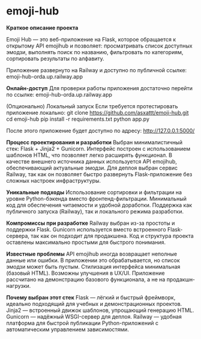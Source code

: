 # emoji-hub
**Краткое описание проекта**

Emoji Hub — это веб-приложение на Flask, которое обращается к открытому API emojihub и позволяет:
просматривать список доступных эмодзи,
выполнять поиск по названию,
фильтровать по категориям,
сортировать результаты по алфавиту.

Приложение развернуто на Railway и доступно по публичной ссылке: emoji-hub-orda.up.railway.app

**Онлайн-доступ**
Для проверки работы приложения достаточно перейти по ссылке: emoji-hub-orda.up.railway.app

(Опционально) Локальный запуск
Если требуется протестировать приложение локально:
git clone https://github.com/asxattt/emoji-hub.git
cd emoji-hub
pip install -r requirements.txt
python app.py

После этого приложение будет доступно по адресу: http://127.0.0.1:5000/

**Процесс проектирования и разработки**
Выбран минималистичный стек: Flask + Jinja2 + Gunicorn.
Интерфейс построен с использованием шаблонов HTML, что позволяет легко расширять функционал.
В качестве внешнего источника данных используется API emojihub, обеспечивающий актуальные эмодзи.
Для деплоя выбран сервис Railway, так как он позволяет быстро развернуть Flask-приложение без сложных настроек инфраструктуры.

**Уникальные подходы**
Использование сортировки и фильтрации на уровне Python-бэкенда вместо фронтенд-фильтрации.
Минимальный код для обеспечения читаемости и удобной доработки.
Поддержка как публичного запуска (Railway), так и локального режима разработки.

**Компромиссы при разработке**
Railway выбран из-за простоты и поддержки Flask.
Gunicorn используется вместо встроенного Flask-сервера, так как он подходит для продакшена.
Код и структура проекта оставлены максимально простыми для быстрого понимания.

**Известные проблемы**
API emojihub иногда возвращает неполные данные или ошибки. В приложении это обрабатывается, но список эмодзи может быть пустым.
Стилизация интерфейса минимальная (базовый HTML). Возможны улучшения в UX/UI.
Приложение рассчитано на демонстрацию базового функционала, а не на продакшн-нагрузки.

**Почему выбран этот стек**
Flask — лёгкий и быстрый фреймворк, идеально подходящий для учебных и демонстрационных проектов.
Jinja2 — встроенный движок шаблонов, упрощающий генерацию HTML.
Gunicorn — надёжный WSGI-сервер для деплоя.
Railway — удобная платформа для быстрой публикации Python-приложений с автоматическим управлением зависимостями.
